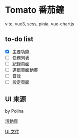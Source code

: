 # Tomato 番茄鐘

vite, vue3, scss, pinia, vue-chartjs

## to-do list
- [X] 主要功能
- [ ] 任務列表
- [ ] 紀錄頁面
- [ ] 選單頁面動畫
- [ ] 音效
- [ ] 設定頁面

## UI 來源
by Polina

[活動頁](https://challenge.thef2e.com/user/1878?schedule=2784#works-2784)

[UI 文件](https://xd.adobe.com/spec/ce0b0dad-a4b8-4035-4881-7075520f913c-b83a/)

